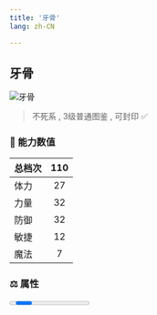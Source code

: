 ```yaml
---
title: '牙骨'
lang: zh-CN

---
```


<RouterBack />

## 牙骨

![牙骨](https://user-images.githubusercontent.com/78347270/115939451-1610f280-a4d9-11eb-9bb9-be8dbcd7cd3e.gif) 

> 不死系 , 3级普通图鉴<Card /> , 可封印 ✅ 


### 💪 能力数值

| 总档次       | 110           |
| :----------- |:-------------:|
| 体力      | 27   <Stars :number="2.5" />  |
| 力量      | 32   <Stars :number="3" />  |
| 防御      | 32  <Stars :number="3" />  | 
| 敏捷      | 12  <Stars :number="1" />  | 
| 魔法      | 7   <Stars :number="0.5" />   | 


### ⚖️ 属性


<Progress earth :number="9" />

<Progress water :number="0" />

<Progress fire :number="0" />

<Progress wind :number="1" />

### ✨ 技能栏 <Strong>8个</Strong>

- 攻击
- 防御

### 👶 1级出现点

- 无



